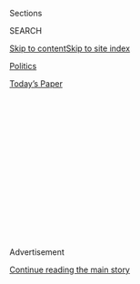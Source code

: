 <div id="app">

<div>

<div>

<div>

<div class="NYTAppHideMasthead css-1q2w90k e1suatyy0">

<div class="section css-ui9rw0 e1suatyy2">

<div class="css-eph4ug er09x8g0">

<div class="css-6n7j50">

</div>

<span class="css-1dv1kvn">Sections</span>

<div class="css-10488qs">

<span class="css-1dv1kvn">SEARCH</span>

</div>

[Skip to content](#site-content)[Skip to site
index](#site-index)

</div>

<div id="masthead-section-label" class="css-1wr3we4 eaxe0e00">

[Politics](https://www.nytimes3xbfgragh.onion/section/politics)

</div>

<div class="css-10698na e1huz5gh0">

</div>

</div>

<div id="masthead-bar-one" class="section hasLinks css-15hmgas e1csuq9d3">

<div class="css-uqyvli e1csuq9d0">

</div>

<div class="css-1uqjmks e1csuq9d1">

</div>

<div class="css-9e9ivx">

[](https://myaccount.nytimes3xbfgragh.onion/auth/login?response_type=cookie&client_id=vi)

</div>

<div class="css-1bvtpon e1csuq9d2">

[Today’s
Paper](https://www.nytimes3xbfgragh.onion/section/todayspaper)

</div>

</div>

</div>

</div>

<div data-aria-hidden="false">

<div id="site-content" data-role="main">

<div>

<div class="css-1aor85t" style="opacity:0.000000001;z-index:-1;visibility:hidden">

<div class="css-1hqnpie">

<div class="css-epjblv">

<span class="css-17xtcya">[Politics](/section/politics)</span><span class="css-x15j1o">|</span><span class="css-fwqvlz">The
House v. Trump: Stymied Lawmakers Increasingly Battle in the
Courts</span>

</div>

<div class="css-k008qs">

<div class="css-1iwv8en">

<span class="css-18z7m18"></span>

<div>

</div>

</div>

<span class="css-1n6z4y">https://nyti.ms/2ORRENz</span>

<div class="css-1705lsu">

<div class="css-4xjgmj">

<div class="css-4skfbu" data-role="toolbar" data-aria-label="Social Media Share buttons, Save button, and Comments Panel with current comment count" data-testid="share-tools">

  - 
  - 
  - 
  - 
    
    <div class="css-6n7j50">
    
    </div>

  - 
  - 

</div>

</div>

</div>

</div>

</div>

</div>

<div id="NYT_TOP_BANNER_REGION" class="css-13pd83m">

</div>

<div id="top-wrapper" class="css-1sy8kpn">

<div id="top-slug" class="css-l9onyx">

Advertisement

</div>

[Continue reading the main
story](#after-top)

<div class="ad top-wrapper" style="text-align:center;height:100%;display:block;min-height:250px">

<div id="top" class="place-ad" data-position="top" data-size-key="top">

</div>

</div>

<div id="after-top">

</div>

</div>

<div>

<div id="sponsor-wrapper" class="css-1hyfx7x">

<div id="sponsor-slug" class="css-19vbshk">

Supported by

</div>

[Continue reading the main
story](#after-sponsor)

<div id="sponsor" class="ad sponsor-wrapper" style="text-align:center;height:100%;display:block">

</div>

<div id="after-sponsor">

</div>

</div>

<div class="css-186x18t">

</div>

<div class="css-1vkm6nb ehdk2mb0">

# The House v. Trump: Stymied Lawmakers Increasingly Battle in the Courts

</div>

Lawmakers say President Trump’s disregard for their authority leaves
them no choice but to use the courts with greater frequency, but that
could have constitutional consequences.

<div class="css-79elbk" data-testid="photoviewer-wrapper">

<div class="css-z3e15g" data-testid="photoviewer-wrapper-hidden">

</div>

<div class="css-1a48zt4 ehw59r15" data-testid="photoviewer-children">

![<span class="css-16f3y1r e13ogyst0" data-aria-hidden="true">Speaker
Nancy Pelosi on Capitol Hill. While it is routine for the executive
branch to be in court, it was once rare for Congress to balance out the
president’s
power.</span><span class="css-cnj6d5 e1z0qqy90" itemprop="copyrightHolder"><span class="css-1ly73wi e1tej78p0">Credit...</span><span><span>Erin
Schaff/The New York
Times</span></span></span>](https://static01.graylady3jvrrxbe.onion/images/2019/08/11/us/11dc-houselawsuits/merlin_158074485_6ef15439-58f0-45f7-a52a-b383ebcef16a-articleLarge.jpg?quality=75&auto=webp&disable=upscale)

</div>

</div>

<div class="css-18e8msd">

<div class="css-pdw9fk epjyd6m0">

<div class="css-1txwxcy ey68jwv0" data-aria-hidden="true">

[![Charlie
Savage](https://static01.graylady3jvrrxbe.onion/images/2018/06/12/multimedia/author-charlie-savage/author-charlie-savage-thumbLarge-v2.png
"Charlie Savage")](https://www.nytimes3xbfgragh.onion/by/charlie-savage)[![Nicholas
Fandos](https://static01.graylady3jvrrxbe.onion/images/2018/11/06/multimedia/author-nicholas-fandos/author-nicholas-fandos-thumbLarge-v2.png
"Nicholas Fandos")](https://www.nytimes3xbfgragh.onion/by/nicholas-fandos)

</div>

<div class="css-1baulvz">

By [<span class="css-1baulvz" itemprop="name">Charlie
Savage</span>](https://www.nytimes3xbfgragh.onion/by/charlie-savage) and
[<span class="css-1baulvz last-byline" itemprop="name">Nicholas
Fandos</span>](https://www.nytimes3xbfgragh.onion/by/nicholas-fandos)

</div>

</div>

  - Aug. 13,
    2019

  - 
    
    <div class="css-4xjgmj">
    
    <div class="css-d8bdto" data-role="toolbar" data-aria-label="Social Media Share buttons, Save button, and Comments Panel with current comment count" data-testid="share-tools">
    
      - 
      - 
      - 
      - 
        
        <div class="css-6n7j50">
        
        </div>
    
      - 
      - 
    
    </div>
    
    </div>

</div>

</div>

<div class="section meteredContent css-1r7ky0e" name="articleBody" itemprop="articleBody">

<div class="css-1fanzo5 StoryBodyCompanionColumn">

<div class="css-53u6y8">

WASHINGTON — Democrats took control of the House this year promising to
use legislation and investigations to check President Trump. But facing
substantial roadblocks to each, they are increasingly opposing him in a
different way: Eight months into their majority, the House is going to
court at a tempo never seen before.

Fighting in courtrooms as much as in hearing rooms, the House has
already become a party to nine separate lawsuits this year, while also
filing briefs for judges in four others. More lawsuits are being
drafted, according to a senior aide to Speaker Nancy Pelosi.

The fights include efforts to reveal Mr. Trump’s hidden financial
dealings, force his aides to testify about his attempts to obstruct the
Russia investigation, challenge his invocation of emergency powers to
spend more taxpayer money on a border wall than Congress approved and
defend laws like the Affordable Care Act that his Justice Department
abandoned.

While it is routine for the executive branch to be in court, it was once
vanishingly rare for Congress, which has typically used its authority to
pass laws, appropriate funds and investigate the executive branch, to
balance out the president’s power.

</div>

</div>

<div class="css-1fanzo5 StoryBodyCompanionColumn">

<div class="css-53u6y8">

Now, as Senate Republicans refuse to take up the bills they pass, Trump
administration witnesses refuse to show up for their hearings and the
president levels his own highly unusual lawsuits against the House’s
oversight requests, two of the three branches of government are
regularly facing off before the third, creating a new stress with
uncertain consequences for the political system.

“It is unprecedented,” said Charles Tiefer, a former longtime House
lawyer who is now a University of Baltimore law professor. “The
challenges for the House counsel ebb and flow over time, but this is
like nothing else in history.”

The consequences of the specific disputes could be significant. In the
short term, they could determine whether House Democrats are able to
drag information to light about Mr. Trump that could lead to his
impeachment or damage his re-election prospects. And potential decisions
by the higher courts could clarify the long-ambiguous line between a
president’s secrecy power and Congress’s oversight authority —
determining whether future presidents can systematically stonewall
congressional subpoenas.

But the broader phenomenon is also significant.

As an immediate matter, the surge in litigation is a consequence of Mr.
Trump’s norm-busting presidency. House Democrats are looking for
additional venues through which to take him on — or, in some cases,
fighting lawsuits that the president filed against Congress himself to
try to block lawmakers from obtaining information about him from
entities outside the federal government. But it is also bringing into
clearer view how, over the past generation, Congress was already
starting to go to court more often than had been the historical norm, as
political compromise gave way to deadlock amid growing partisan
polarization.

That trend line suggests that even if the number of congressional
lawsuits declines when the next president takes office, the
constitutional order could change in a way that Mr. Tiefer and other
legal scholars view as dangerous. He said it is better if the two
parties were able to resolve high-level policy disputes through
compromise rather than through the “rigid and formalized system” of
litigation, and suggested that routinely pushing those disputes into
court could heighten politicization of the judiciary.

</div>

</div>

<div class="css-1fanzo5 StoryBodyCompanionColumn">

<div class="css-53u6y8">

To handle the mounting workload, the House’s general counsel, Douglas
Letter, a former Justice Department litigator, and his staff of seven
lawyers have increasingly relied on volunteer lawyers at white-shoe law
firms and at public interest groups — including several prominent
veterans of the Obama legal team — to help research and draft court
filings.

Representative Adam B. Schiff, Democrat of California and the chairman
of the Intelligence Committee, which was a party in one of the subpoena
lawsuits for Mr. Trump’s banking records, portrayed the increasing
litigation as an unfortunate necessity.

“The blanket refusal to comply with any legitimate process has forced us
to go to court to validate Congress’s power of oversight,” he said. “If
we don’t, we are at risk of losing that power, and that would be a
tragedy for the country because it would take any limit off the
executive.”

Republicans say it is the Democrats who are out of control and violating
traditional norms of governance. The Justice Department has accused the
House of asking the judiciary “to take its side in political disputes”
and of trying to “use federal courts to accomplish through litigation
what it cannot achieve using the tools the Constitution gives to
Congress.”

For most of American history, Mr. Tiefer said, Congress never went to
court over disputes with the executive branch. The seeds of change began
during the Watergate scandal, when Congress enacted a special law
enabling a Senate committee to sue President Richard M. Nixon to try to
gain access to his Oval Office tapes.

In the post-Watergate reform era, the House created a small general
counsel office, raising the possibility of filing civil lawsuits seeking
enforcement of its subpoenas to executive branch officials if a
president tried to block them. But that threat remained essentially
theoretical for more than a generation, as the two branches resolved
such disputes through negotiations.

But in 2008, House Democrats went to court to compel disclosure of
information from the Bush administration about its firing of a group of
United States attorneys. In 2012, House Republicans sued for internal
Obama Justice Department documents related to the botched
gun-trafficking case known as Operation Fast and Furious.

</div>

</div>

<div class="css-1fanzo5 StoryBodyCompanionColumn">

<div class="css-53u6y8">

Those rare subpoena-related cases have now grown routine. Already this
year, Democrats have filed lawsuits seeking to enforce[subpoenas for Mr.
Trump’s federal tax
returns](https://www.nytimes3xbfgragh.onion/2019/07/02/us/politics/trump-taxes-lawsuit.html)
and [for testimony from Donald F. McGahn
II](https://www.nytimes3xbfgragh.onion/2019/08/07/us/politics/don-mcgahn-subpoena.html),
his former White House counsel and a key witness to several obstruction
episodes in the special counsel’s Russia investigation report.

Separately, Mr. Trump’s personal lawyers have filed lawsuits against the
House seeking to block financial firms
—[](https://www.nytimes3xbfgragh.onion/2019/04/22/us/politics/trump-sues-congress.htmlhttps://www.nytimes3xbfgragh.onion/2019/04/22/us/politics/trump-sues-congress.html)[Mazars
USA](https://www.nytimes3xbfgragh.onion/2019/04/22/us/politics/trump-sues-congress.html)
and [Deutsche Bank and Capital
One](https://www.nytimes3xbfgragh.onion/2019/04/29/us/politics/trump-lawsuit-deutsche-bank.html)
— from complying with its subpoenas for his business records. Mr. Trump
has also filed one against the House [to block it from requesting his
state tax
returns](https://www.nytimes3xbfgragh.onion/2019/07/23/us/politics/trump-tax-returns-new-york.html)
from New York.

Several more subpoena-related lawsuits are under development, including
most likely a suit for executive branch information that could reveal
the administration’s motivation for trying to add a citizenship question
to the census.

The House has also filed litigation [asking a judge to grant the House
Judiciary Committee access to secret
evidence](https://www.nytimes3xbfgragh.onion/2019/07/26/us/politics/donald-trump-impeachment.html)
Robert S. Mueller III, the former special counsel, gathered using a
grand jury. That effort draws on a Watergate-era precedent, but the
House was not itself a party to the 1974 request.

Also on an upward trend are cases in which the House is intervening in
court to defend statutes because the executive branch refuses to do so,
contrary to the Justice Department’s longstanding role of defending acts
of Congress that come under constitutional challenge.

Although there have been several lawsuits in the past where Congress
stepped in to defend a law that the executive branch said permitted
lawmakers to unconstitutionally encroach on presidential power, it is
now starting to become more common for the Justice Department to refuse
to defend a law — and for the House to step in — without a
separation-of-powers rationale.

In 2011, [House Republicans
intervened](https://www.nytimes3xbfgragh.onion/2011/03/05/us/politics/05marriage.html)
to defend a law that barred federal recognition of same-sex marriages
that were lawful at the state level after the Obama administration
deemed it unconstitutional and stopped defending it in court. At the
time, such an intervention by Congress was highly unusual.

</div>

</div>

<div class="css-1fanzo5 StoryBodyCompanionColumn">

<div class="css-53u6y8">

But this year, it has already happened twice. The Justice Department
under Mr. Trump has refused to defend the Affordable Care Act and a law
against female genital mutilation. The House has sought to intervene and
provide lawyers to argue that both are constitutional.

It is also becoming more common for the House to sue the executive
branch over spending and policy disputes. In 2014, the
Republican-controlled House [filed an unusual
lawsuit](https://www.nytimes3xbfgragh.onion/2014/11/22/us/politics/obamacare-lawsuit-filed-by-republicans.html)
over how the Obama administration was putting the Affordable Care Act
into effect, including its provision of insurer subsidies the lawmakers
said were unauthorized.

Echoing that move, House Democrats this year filed a lawsuit challenging
Mr. Trump’s plan to use emergency powers to spend more on a border wall
than Congress appropriated for that purpose. A district court judge
ruled that the House lacked standing, and it has appealed.

Across this array of litigation, Mr. Letter — a former Justice
Department civil litigation specialist — has handled courtroom
appearances. But his office has been working with outside lawyers for
research and brief drafting.

The aide to Ms. Pelosi said that all of the outside legal services have
been provided for free, in contrast to the several million dollars that
House Republicans spent on outside lawyers for the marriage law case.

The lawyers volunteering to help the House Democrats include Donald B.
Verrilli Jr., a former solicitor general, and a team at his firm,
Munger, Tolles & Olson; Virginia A. Seitz, a former head of the Justice
Department’s Office of Legal Counsel, and others at her firm, Sidley
Austin; Neal K. Katyal, a former acting solicitor general and a partner
at Hogan Lovells; and Georgetown Law Center’s Institute for
Constitutional Advocacy and Protection, run by two former national
security officials, Joshua A. Geltzer and Mary McCord.

Beyond immediate political consequences, legal specialists said that the
fate of the litigation wave might carry broader implications for
Congress’s ability to counterbalance the presidency in the future,
regardless of which party was in power.

</div>

</div>

<div class="css-1fanzo5 StoryBodyCompanionColumn">

<div class="css-53u6y8">

Kerry W. Kircher, who served as House counsel under Republican speakers
between 2011 and 2016, said many of the House’s lawsuits were justified,
regardless of politics, to ensure that Mr. Trump’s [vow to defy “all” of
its
subpoenas](https://www.nytimes3xbfgragh.onion/2019/04/24/us/politics/donald-trump-subpoenas.html)
did not set a precedent.

House Democrats “are trying to do what they think they were elected to
do and make sure that the House in the future will be able to conduct
oversight,” he said. “What is going on with this administration is no
less than an all-out declaration of war on oversight.”

</div>

</div>

<div>

</div>

</div>

<div>

</div>

<div>

</div>

<div>

</div>

<div>

<div id="bottom-wrapper" class="css-1ede5it">

<div id="bottom-slug" class="css-l9onyx">

Advertisement

</div>

[Continue reading the main
story](#after-bottom)

<div id="bottom" class="ad bottom-wrapper" style="text-align:center;height:100%;display:block;min-height:90px">

</div>

<div id="after-bottom">

</div>

</div>

</div>

</div>

</div>

## Site Index

<div>

</div>

## Site Information Navigation

  - [© <span>2020</span> <span>The New York Times
    Company</span>](https://help.nytimes3xbfgragh.onion/hc/en-us/articles/115014792127-Copyright-notice)

<!-- end list -->

  - [NYTCo](https://www.nytco.com/)
  - [Contact
    Us](https://help.nytimes3xbfgragh.onion/hc/en-us/articles/115015385887-Contact-Us)
  - [Work with us](https://www.nytco.com/careers/)
  - [Advertise](https://nytmediakit.com/)
  - [T Brand Studio](http://www.tbrandstudio.com/)
  - [Your Ad
    Choices](https://www.nytimes3xbfgragh.onion/privacy/cookie-policy#how-do-i-manage-trackers)
  - [Privacy](https://www.nytimes3xbfgragh.onion/privacy)
  - [Terms of
    Service](https://help.nytimes3xbfgragh.onion/hc/en-us/articles/115014893428-Terms-of-service)
  - [Terms of
    Sale](https://help.nytimes3xbfgragh.onion/hc/en-us/articles/115014893968-Terms-of-sale)
  - [Site
    Map](https://spiderbites.nytimes3xbfgragh.onion)
  - [Help](https://help.nytimes3xbfgragh.onion/hc/en-us)
  - [Subscriptions](https://www.nytimes3xbfgragh.onion/subscription?campaignId=37WXW)

</div>

</div>

</div>

</div>
